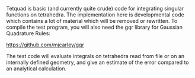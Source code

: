 Tetquad is basic (and currently quite crude) code for integrating
singular functions on tetrahedra. The implementation here is
developmental code which contains a lot of material which will be
removed or rewritten. To compile the test program, you will also need
the gqr library for Gaussian Quadrature Rules:

https://github.com/mjcarley/gqr

The test code will evaluate integrals on tetrahedra read from file or
on an internally defined geometry, and give an estimate of the error
compared to an analytical calculation. 
